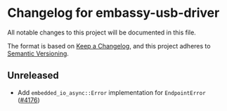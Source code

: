 # Changelog for embassy-usb-driver

All notable changes to this project will be documented in this file.

The format is based on [Keep a Changelog](https://keepachangelog.com/en/1.0.0/),
and this project adheres to [Semantic Versioning](https://semver.org/spec/v2.0.0.html).

## Unreleased

- Add `embedded_io_async::Error` implementation for `EndpointError` ([#4176](https://github.com/embassy-rs/embassy/pull/4176))
